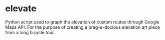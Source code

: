 # elevate
Python script used to graph the elevation of custom routes through Google Maps API.  For the purpose of creating a brag-a-docious elevation art piece from a long bicycle tour.
